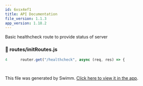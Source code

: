 ```yaml
---
id: 6xsx4ef1
title: API Documentation
file_version: 1.1.3
app_version: 1.18.2
---
```


Basic healthcheck route to provide status of server
<!-- NOTE-swimm-snippet: the lines below link your snippet to Swimm -->
### 📄 routes/initRoutes.js
```javascript
4      router.get("/healthcheck", async (req, res) => {
```

<br/>

This file was generated by Swimm. [Click here to view it in the app](https://app.swimm.io/repos/Z2l0aHViJTNBJTNBc3dpbW0tZGVtby1zZXJ2ZXIxJTNBJTNBcm9zcy1naWRlb24tYXN1cmlvbg==/docs/6xsx4ef1).
